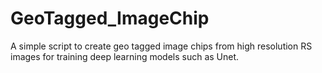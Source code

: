 # GeoTagged_ImageChip
A simple script to create geo tagged image chips from high resolution RS images for training deep learning models such as Unet.
